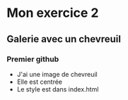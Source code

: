 # Mon exercice 2

## Galerie avec un chevreuil

### Premier github

- J'ai une image de chevreuil
- Elle est centrée
- Le style est dans index.html
